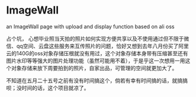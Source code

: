 # ImageWall
an ImageWall page with upload and display function based on ali oss

占个坑，
心想毕业照当天拍的照片如何实现方便共享以及不使用通过但不限于微信、qq空间、云盘这些服务来互传照片的问题，恰好又想到去年八月份买了阿里云的140G的oss对象存储压根就没有用过，这个对象存储本身带有压缩甚至还有图片水印等等强大的图片处理功能（虽然可能用不着），于是乎这一次想用一用这个对象存储来放下周要拍到的照片，自家出品，可管理的空间就更加大了。

不知道在五月二十五号之前有没有时间搞这个，倘若有幸有时间搞的话，就搞搞呗；没时间的话，这个项目就凉了。
